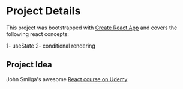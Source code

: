 # Project Details

This project was bootstrapped with [Create React App](https://github.com/facebook/create-react-app) and covers the following react concepts:

1- useState
2- conditional rendering

## Project Idea

John Smilga's awesome [React course on Udemy](https://www.udemy.com/course/react-tutorial-and-projects-course/)
